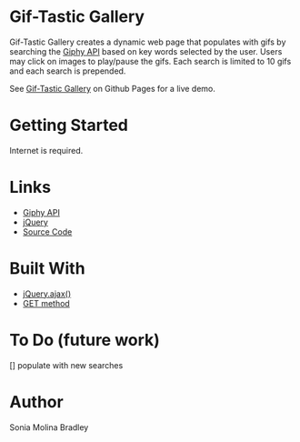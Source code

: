# Gif-Tastic Gallery

Gif-Tastic Gallery creates a dynamic web page that populates with gifs by searching the [Giphy API](https://developers.giphy.com/) based on key words selected by the user. Users may click on images to play/pause the gifs. Each search is limited to 10 gifs and each search is prepended.

See [Gif-Tastic Gallery](https://soniabradley.github.io/Gif-Tastic-Gallery/) on Github Pages for a live demo.

# Getting Started
Internet is required.

# Links
* [Giphy API](https://developers.giphy.com/)
* [jQuery](http://jquery.com/) 
* [Source Code](https://github.com/soniabradley/Gif-Tastic-Gallery)

#  Built With
* [jQuery.ajax()](api.jquery.com/jquery.ajax/)
* [GET method](http://api.jquery.com/get/)


# To Do (future work)
[] populate with new searches

# Author
Sonia Molina Bradley


